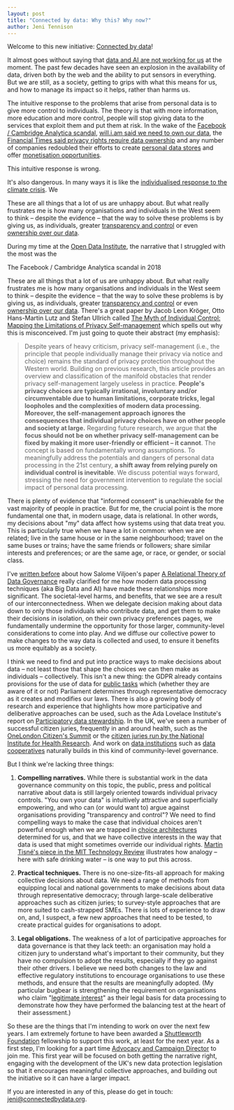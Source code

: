 ```yaml
---
layout: post
title: "Connected by data: Why this? Why now?"
author: Jeni Tennison
---
```

Welcome to this new initiative: [Connected by data](https://connectedbydata.org)!

It almost goes without saying that [data and AI are not working for us](/problems/impact.html) at the moment. The past few decades have seen an explosion in the availability of data, driven both by the web and the ability to put sensors in everything. But we are still, as a society, getting to grips with what this means for us, and how to manage its impact so it helps, rather than harms us.

<!--more-->

The intuitive response to the problems that arise from personal data is to give more control to individuals. The theory is that with more information, more education and more control, people will stop giving data to the services that exploit them and put them at risk. In the wake of the [Facebook / Cambridge Analytica scandal](https://en.wikipedia.org/wiki/Facebook%E2%80%93Cambridge_Analytica_data_scandal), [will.i.am said we need to own our data](https://www.economist.com/open-future/2019/01/21/we-need-to-own-our-data-as-a-human-right-and-be-compensated-for-it), the [Financial Times said privacy rights require data ownership](https://www.ft.com/content/a00ecf9e-2d03-11e8-a34a-7e7563b0b0f4) and any number of companies redoubled their efforts to create [personal data stores](https://en.wikipedia.org/wiki/Personal_data_service) and offer [monetisation opportunities](https://pooldata.io/).

This intuitive response is wrong.

It's also dangerous. In many ways it is like the [individualised response to the climate crisis](https://www.resilience.org/stories/2018-01-10/individual-vs-collective-are-you-responsible-for-fixing-climate-change/). We


These are all things that a lot of us are unhappy about. But what really frustrates me is how many organisations and individuals in the West seem to think – despite the evidence – that the way to solve these problems is by giving us, as individuals, greater [transparency and control](https://twitter.com/robinberjon/status/1486008955306446854) or even [ownership over our data](https://royalsociety.org/-/media/policy/projects/data-governance/data-ownership-rights-and-controls-October-2018.pdf).


During my time at the [Open Data Institute](https://theodi.org), the narrative that I struggled with the most was the


The Facebook / Cambridge Analytica scandal in 2018


These are all things that a lot of us are unhappy about. But what really frustrates me is how many organisations and individuals in the West seem to think – despite the evidence – that the way to solve these problems is by giving us, as individuals, greater [transparency and control](https://twitter.com/robinberjon/status/1486008955306446854) or even [ownership over our data](https://royalsociety.org/-/media/policy/projects/data-governance/data-ownership-rights-and-controls-October-2018.pdf). There's a great paper by Jacob Leon Kröger, Otto Hans-Martin Lutz and Stefan Ullrich called [The Myth of Individual Control: Mapping the Limitations of Privacy Self-management](https://papers.ssrn.com/sol3/papers.cfm?abstract_id=3881776) which spells out why this is misconceived. I'm just going to quote their abstract (my emphasis):

> Despite years of heavy criticism, privacy self-management (i.e., the principle that people individually manage their privacy via notice and choice) remains the standard of privacy protection throughout the Western world. Building on previous research, this article provides an overview and classification of the manifold obstacles that render privacy self-management largely useless in practice. **People's privacy choices are typically irrational, involuntary and/or circumventable due to human limitations, corporate tricks, legal loopholes and the complexities of modern data processing. Moreover, the self-management approach ignores the consequences that individual privacy choices have on other people and society at large.** Regarding future research, we argue that **the focus should not be on whether privacy self-management can be fixed by making it more user-friendly or efficient – it cannot**. The concept is based on fundamentally wrong assumptions. To meaningfully address the potentials and dangers of personal data processing in the 21st century, **a shift away from relying purely on individual control is inevitable**. We discuss potential ways forward, stressing the need for government intervention to regulate the social impact of personal data processing.

There is plenty of evidence that "informed consent" is unachievable for the vast majority of people in practice. But for me, the crucial point is the more fundamental one that, in modern usage, data is relational. In other words, my decisions about "my" data affect how systems using that data treat you. This is particularly true when we have a lot in common: when we are related; live in the same house or in the same neighbourhood; travel on the same buses or trains; have the same friends or followers; share similar interests and preferences; or are the same age, or race, or gender, or social class.

I've [written before](http://www.jenitennison.com/2020/12/27/individual-collective-community.html) about how Salome Viljoen's paper [A Relational Theory of Data Governance](https://papers.ssrn.com/sol3/papers.cfm?abstract_id=3727562) really clarified for me how modern data processing techniques (aka Big Data and AI) have made these relationships more significant. The societal-level harms, and benefits, that we see are a result of our interconnectedness. When we delegate decision making about data down to only those individuals who contribute data, and get them to make their decisions in isolation, on their own privacy preferences pages, we fundamentally undermine the opportunity for those larger, community-level considerations to come into play. And we diffuse our collective power to make changes to the way data is collected and used, to ensure it benefits us more equitably as a society.

I think we need to find and put into practice ways to make decisions about data – not least those that shape the choices we can then make as individuals – collectively. This isn't a new thing: the GDPR already contains provisions for the use of data for [public tasks](https://ico.org.uk/for-organisations/guide-to-data-protection/guide-to-the-general-data-protection-regulation-gdpr/lawful-basis-for-processing/public-task/) which (whether they are aware of it or not) Parliament determines through representative democracy as it creates and modifies our laws. There is also a growing body of research and experience that highlights how more participative and deliberative approaches can be used, such as the Ada Lovelace Institute's report on [Participatory data stewardship](https://www.adalovelaceinstitute.org/report/participatory-data-stewardship/). In the UK, we've seen a number of successful citizen juries, frequently in and around health, such as the [OneLondon Citizen's Summit](https://www.onelondon.online/wp-content/uploads/2020/07/Public-deliberation-in-the-use-of-health-and-care-data.pdf) or the [citizen juries run by the National Institute for Health Research](https://www.arc-gm.nihr.ac.uk/media/Resources/ARC/Digital%20Health/Citizen%20Juries/Broken%20Files/12621_NIHR_Juries_Report_ELECTRONIC.pdf). And work on [data institutions](https://theodi.org/article/what-are-data-institutions-and-why-are-they-important/) such as [data cooperatives](https://www.opendatamanchester.org.uk/tag/data-cooperatives/) naturally builds in this kind of community-level governance.

But I think we're lacking three things:

1. **Compelling narratives.** While there is substantial work in the data governance community on this topic, the public, press and political narrative about data is still largely oriented towards individual privacy controls. "You own your data" is intuitively attractive and superficially empowering, and who can (or would want to) argue against organisations providing "transparency and control"? We need to find compelling ways to make the case that individual choices aren't powerful enough when we are trapped in [choice architectures](https://en.wikipedia.org/wiki/Choice_architecture) determined for us, and that we have collective interests in the way that data is used that might sometimes override our individual rights. [Martin Tisné's piece in the MIT Technology Review](https://www.technologyreview.com/2021/05/25/1025297/collective-data-rights-big-tech-privacy/) illustrates how analogy – here with safe drinking water – is one way to put this across.

2. **Practical techniques.** There is no one-size-fits-all approach for making collective decisions about data. We need a range of methods from equipping local and national governments to make decisions about data through representative democracy; through large-scale deliberative approaches such as citizen juries; to survey-style approaches that are more suited to cash-strapped SMEs. There is lots of experience to draw on, and, I suspect, a few new approaches that need to be tested, to create practical guides for organisations to adopt.

3. **Legal obligations.** The weakness of a lot of participative approaches for data governance is that they lack teeth: an organisation may hold a citizen jury to understand what's important to their community, but they have no compulsion to adopt the results, especially if they go against their other drivers. I believe we need both changes to the law and effective regulatory institutions to encourage organisations to use these methods, and ensure that the results are meaningfully adopted. (My particular bugbear is strengthening the requirement on organisations who claim "[legitimate interest](https://ico.org.uk/for-organisations/guide-to-data-protection/guide-to-the-general-data-protection-regulation-gdpr/legitimate-interests/)" as their legal basis for data processing to demonstrate how they have performed the balancing test at the heart of their assessment.)

So these are the things that I'm intending to work on over the next few years.
I am extremely fortune to have been awarded a [Shuttleworth Foundation](https://shuttleworthfoundation.org/) fellowship to support this work, at least for the next year. As a first step, I'm looking for a part time [Advocacy and Campaign Director](https://docs.google.com/document/d/1ZU3Z_ZSo3wJ31ruAFwbuvVQdKF7U1ormDg2iQg2qEh4/edit#) to join me. This first year will be focused on both getting the narrative right, engaging with the development of the UK's new data protection legislation so that it encourages meaningful collective approaches, and building out the initiative so it can have a larger impact.

If you are interested in any of this, please do get in touch: [jeni@connectedbydata.org](mailto:jeni@connectedbydata.org).
